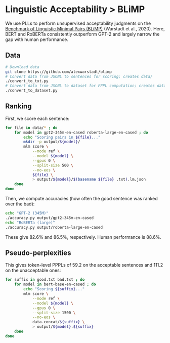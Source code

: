 # Linguistic Acceptability > BLiMP

We use PLLs to perform unsupervised acceptability judgments on the [Benchmark of Linguistic Minimal Pairs (BLiMP)](https://arxiv.org/abs/1912.00582) (Warstadt et al., 2020). Here, BERT and RoBERTa consistently outperform GPT-2 and largely narrow the gap with human performance.

## Data

```sh
# Download data
git clone https://github.com/alexwarstadt/blimp
# Convert data from JSONL to sentences for scoring; creates data/
./convert_to_txt.py
# Convert data from JSONL to dataset for PPPL computation; creates data-concat/
./convert_to_dataset.py
```

## Ranking

First, we score each sentence:
```sh
for file in data/* ; do
    for model in gpt2-345m-en-cased roberta-large-en-cased ; do
        echo "Scoring pairs in ${file}..."
        mkdir -p output/${model}/
        mlm score \
            --mode ref \
            --model ${model} \
            --gpus 0 \
            --split-size 500 \
            --no-eos \
            ${file} \
            > output/${model}/$(basename ${file} .txt).lm.json
    done
done
```

Then, we compute accuracies (how often the good sentence was ranked over the bad):
```sh
echo "GPT-2 (345M)"
./accuracy.py output/gpt2-345m-en-cased
echo "RoBERTa (large)"
./accuracy.py output/roberta-large-en-cased
```
These give 82.6% and 86.5%, respectively. Human performance is 88.6%.

## Pseudo-perplexities

This gives token-level PPPLs of 59.2 on the acceptable sentences and 111.2 on the unacceptable ones:
```sh
for suffix in good.txt bad.txt ; do
    for model in bert-base-en-cased ; do
        echo "Scoring ${suffix}..."
        mlm score \
            --mode ref \
            --model ${model} \
            --gpus 0 \
            --split-size 1500 \
            --no-eos \
            data-concat/${suffix} \
            > output/${model}.${suffix}
    done
done
```
